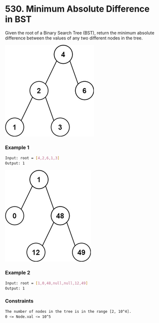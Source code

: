 # 530. Minimum Absolute Difference in BST

Given the root of a Binary Search Tree (BST), return the minimum absolute difference between the values of any two different nodes in the tree.

[![bst1](bst1.jpg)]()
### Example 1
```sh
Input: root = [4,2,6,1,3]
Output: 1
```

[![bst2](bst2.jpg)]()
### Example 2
```sh
Input: root = [1,0,48,null,null,12,49]
Output: 1
```

### Constraints
```sh
The number of nodes in the tree is in the range [2, 10^4].
0 <= Node.val <= 10^5
```
